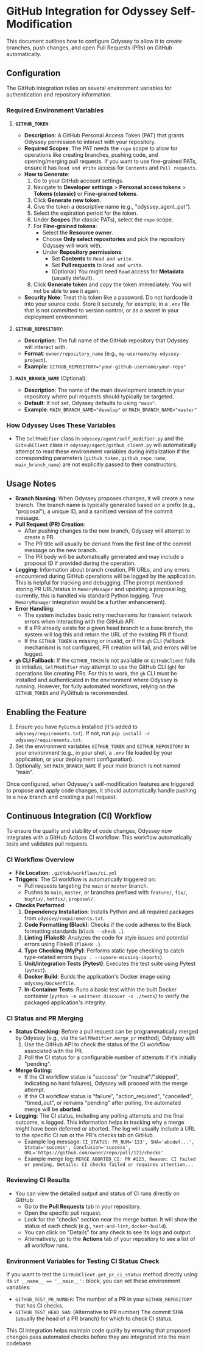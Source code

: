 # GitHub Integration for Odyssey Self-Modification

This document outlines how to configure Odyssey to allow it to create branches, push changes, and open Pull Requests (PRs) on GitHub automatically.

## Configuration

The GitHub integration relies on several environment variables for authentication and repository information.

### Required Environment Variables

1.  **`GITHUB_TOKEN`**:
    *   **Description**: A GitHub Personal Access Token (PAT) that grants Odyssey permission to interact with your repository.
    *   **Required Scopes**: The PAT needs the `repo` scope to allow for operations like creating branches, pushing code, and opening/merging pull requests. If you want to use fine-grained PATs, ensure it has `Read and Write` access for `Contents` and `Pull requests`.
    *   **How to Generate**:
        1.  Go to your GitHub account settings.
        2.  Navigate to **Developer settings** > **Personal access tokens** > **Tokens (classic)** or **Fine-grained tokens**.
        3.  Click **Generate new token**.
        4.  Give the token a descriptive name (e.g., "odyssey_agent_pat").
        5.  Select the expiration period for the token.
        6.  Under **Scopes** (for classic PATs), select the `repo` scope.
        7.  For **Fine-grained tokens**:
            *   Select the **Resource owner**.
            *   Choose **Only select repositories** and pick the repository Odyssey will work with.
            *   Under **Repository permissions**:
                *   Set **Contents** to `Read and write`.
                *   Set **Pull requests** to `Read and write`.
                *   (Optional) You might need `Read` access for **Metadata** (usually default).
        8.  Click **Generate token** and copy the token immediately. You will not be able to see it again.
    *   **Security Note**: Treat this token like a password. Do not hardcode it into your source code. Store it securely, for example, in a `.env` file that is not committed to version control, or as a secret in your deployment environment.

2.  **`GITHUB_REPOSITORY`**:
    *   **Description**: The full name of the GitHub repository that Odyssey will interact with.
    *   **Format**: `owner/repository_name` (e.g., `my-username/my-odyssey-project`).
    *   **Example**: `GITHUB_REPOSITORY="your-github-username/your-repo"`

3.  **`MAIN_BRANCH_NAME`** (Optional):
    *   **Description**: The name of the main development branch in your repository where pull requests should typically be targeted.
    *   **Default**: If not set, Odyssey defaults to using `"main"`.
    *   **Example**: `MAIN_BRANCH_NAME="develop"` or `MAIN_BRANCH_NAME="master"`

### How Odyssey Uses These Variables

*   The `SelfModifier` class in `odyssey/agent/self_modifier.py` and the `GitHubClient` class in `odyssey/agent/github_client.py` will automatically attempt to read these environment variables during initialization if the corresponding parameters (`github_token`, `github_repo_name`, `main_branch_name`) are not explicitly passed to their constructors.

## Usage Notes

*   **Branch Naming**: When Odyssey proposes changes, it will create a new branch. The branch name is typically generated based on a prefix (e.g., "proposal"), a unique ID, and a sanitized version of the commit message.
*   **Pull Request (PR) Creation**:
    *   After pushing changes to the new branch, Odyssey will attempt to create a PR.
    *   The PR title will usually be derived from the first line of the commit message on the new branch.
    *   The PR body will be automatically generated and may include a proposal ID if provided during the operation.
*   **Logging**: Information about branch creation, PR URLs, and any errors encountered during GitHub operations will be logged by the application. This is helpful for tracking and debugging. (The prompt mentioned storing PR URL/status in `MemoryManager` and updating a proposal log; currently, this is handled via standard Python logging. True `MemoryManager` integration would be a further enhancement).
*   **Error Handling**:
    *   The system includes basic retry mechanisms for transient network errors when interacting with the GitHub API.
    *   If a PR already exists for a given head branch to a base branch, the system will log this and return the URL of the existing PR if found.
    *   If the `GITHUB_TOKEN` is missing or invalid, or if the `gh` CLI (fallback mechanism) is not configured, PR creation will fail, and errors will be logged.
*   **`gh` CLI Fallback**: If the `GITHUB_TOKEN` is not available or `GitHubClient` fails to initialize, `SelfModifier` may attempt to use the GitHub CLI (`gh`) for operations like creating PRs. For this to work, the `gh` CLI must be installed and authenticated in the environment where Odyssey is running. However, for fully automated workflows, relying on the `GITHUB_TOKEN` and PyGithub is recommended.

## Enabling the Feature

1.  Ensure you have `PyGithub` installed (it's added to `odyssey/requirements.txt`). If not, run `pip install -r odyssey/requirements.txt`.
2.  Set the environment variables `GITHUB_TOKEN` and `GITHUB_REPOSITORY` in your environment (e.g., in your shell, a `.env` file loaded by your application, or your deployment configuration).
3.  Optionally, set `MAIN_BRANCH_NAME` if your main branch is not named "main".

Once configured, when Odyssey's self-modification features are triggered to propose and apply code changes, it should automatically handle pushing to a new branch and creating a pull request.

## Continuous Integration (CI) Workflow

To ensure the quality and stability of code changes, Odyssey now integrates with a GitHub Actions CI workflow. This workflow automatically tests and validates pull requests.

### CI Workflow Overview

*   **File Location**: `.github/workflows/ci.yml`
*   **Triggers**: The CI workflow is automatically triggered on:
    *   Pull requests targeting the `main` or `master` branch.
    *   Pushes to `main`, `master`, or branches prefixed with `feature/`, `fix/`, `bugfix/`, `hotfix/`, `proposal/`.
*   **Checks Performed**:
    1.  **Dependency Installation**: Installs Python and all required packages from `odyssey/requirements.txt`.
    2.  **Code Formatting (Black)**: Checks if the code adheres to the Black formatting standards (`black --check .`).
    3.  **Linting (Flake8)**: Analyzes the code for style issues and potential errors using Flake8 (`flake8 .`).
    4.  **Type Checking (MyPy)**: Performs static type checking to catch type-related errors (`mypy . --ignore-missing-imports`).
    5.  **Unit/Integration Tests (Pytest)**: Executes the test suite using Pytest (`pytest`).
    6.  **Docker Build**: Builds the application's Docker image using `odyssey/Dockerfile`.
    7.  **In-Container Tests**: Runs a basic test within the built Docker container (`python -m unittest discover -s ./tests`) to verify the packaged application's integrity.

### CI Status and PR Merging

*   **Status Checking**: Before a pull request can be programmatically merged by Odyssey (e.g., via the `SelfModifier.merge_pr` method), Odyssey will:
    1.  Use the GitHub API to check the status of the CI workflow associated with the PR.
    2.  Poll the CI status for a configurable number of attempts if it's initially "pending".
*   **Merge Gating**:
    *   If the CI workflow status is "success" (or "neutral"/"skipped", indicating no hard failures), Odyssey will proceed with the merge attempt.
    *   If the CI workflow status is "failure", "action_required", "cancelled", "timed_out", or remains "pending" after polling, the automated merge will be **aborted**.
*   **Logging**: The CI status, including any polling attempts and the final outcome, is logged. This information helps in tracking why a merge might have been deferred or aborted. The log will usually include a URL to the specific CI run or the PR's checks tab on GitHub.
    *   Example log message: `CI_STATUS: PR_NUM='123', SHA='abcdef...', Status='success', Conclusion='success', URL='https://github.com/owner/repo/pull/123/checks'`
    *   Example merge log: `MERGE_ABORTED_CI: PR #123, Reason: CI failed or pending, Details: CI checks failed or requires attention...`

### Reviewing CI Results

*   You can view the detailed output and status of CI runs directly on GitHub:
    *   Go to the **Pull Requests** tab in your repository.
    *   Open the specific pull request.
    *   Look for the "checks" section near the merge button. It will show the status of each check (e.g., `test-and-lint`, `docker-build`).
    *   You can click on "Details" for any check to see its logs and output.
    *   Alternatively, go to the **Actions** tab of your repository to see a list of all workflow runs.

### Environment Variables for Testing CI Status Check

If you want to test the `GitHubClient.get_pr_ci_status` method directly using its `if __name__ == '__main__':` block, you can set these environment variables:

*   `GITHUB_TEST_PR_NUMBER`: The number of a PR in your `GITHUB_REPOSITORY` that has CI checks.
*   `GITHUB_TEST_HEAD_SHA`: (Alternative to PR number) The commit SHA (usually the head of a PR branch) for which to check CI status.

This CI integration helps maintain code quality by ensuring that proposed changes pass automated checks before they are integrated into the main codebase.
